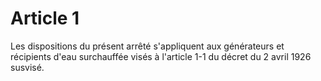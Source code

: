 # Article 1

Les dispositions du présent arrêté s'appliquent aux générateurs et récipients d'eau surchauffée visés à l'article 1-1 du décret du 2 avril 1926 susvisé.
